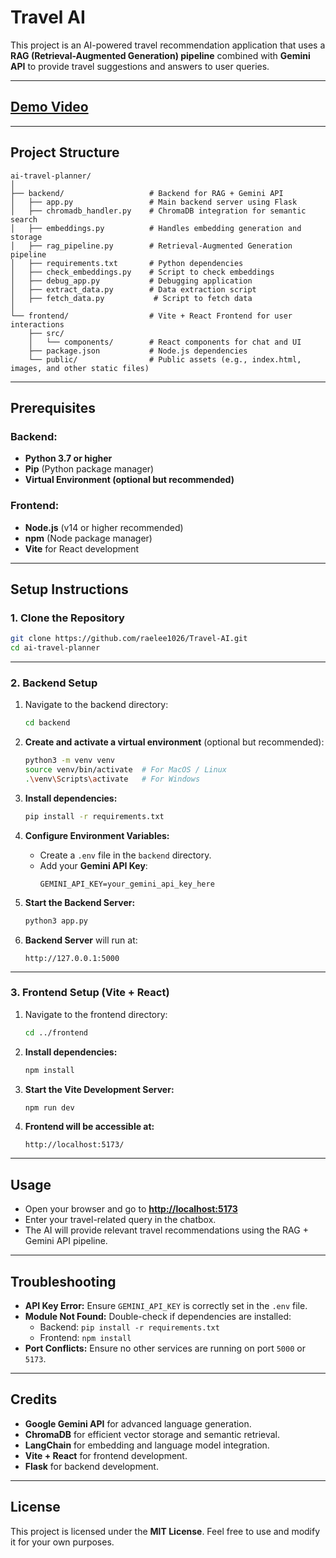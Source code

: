 # **Travel AI**
This project is an AI-powered travel recommendation application that uses a **RAG (Retrieval-Augmented Generation) pipeline** combined with **Gemini API** to provide travel suggestions and answers to user queries.

---

## **[Demo Video](https://youtu.be/ey3BswBJIlE?si=knBOVUfLSA4Oulps)**

---

## **Project Structure**

```
ai-travel-planner/
│
├── backend/                   # Backend for RAG + Gemini API
│   ├── app.py                 # Main backend server using Flask
│   ├── chromadb_handler.py    # ChromaDB integration for semantic search
│   ├── embeddings.py          # Handles embedding generation and storage
│   ├── rag_pipeline.py        # Retrieval-Augmented Generation pipeline
│   ├── requirements.txt       # Python dependencies
│   ├── check_embeddings.py    # Script to check embeddings
│   ├── debug_app.py           # Debugging application
│   ├── extract_data.py        # Data extraction script
│   ├── fetch_data.py           # Script to fetch data
│
└── frontend/                  # Vite + React Frontend for user interactions
    ├── src/
    │   └── components/        # React components for chat and UI
    ├── package.json           # Node.js dependencies
    └── public/                # Public assets (e.g., index.html, images, and other static files)
```

---

## **Prerequisites**

### **Backend:**

- **Python 3.7 or higher**
- **Pip** (Python package manager)
- **Virtual Environment (optional but recommended)**

### **Frontend:**

- **Node.js** (v14 or higher recommended)
- **npm** (Node package manager)
- **Vite** for React development

---

## **Setup Instructions**

### **1. Clone the Repository**

```bash
git clone https://github.com/raelee1026/Travel-AI.git
cd ai-travel-planner
```

---

### **2. Backend Setup**

1. Navigate to the backend directory:

   ```bash
   cd backend
   ```

2. **Create and activate a virtual environment** (optional but recommended):

   ```bash
   python3 -m venv venv
   source venv/bin/activate  # For MacOS / Linux
   .\venv\Scripts\activate   # For Windows
   ```

3. **Install dependencies:**

   ```bash
   pip install -r requirements.txt
   ```

4. **Configure Environment Variables:**

   - Create a `.env` file in the `backend` directory.
   - Add your **Gemini API Key**:
     ```
     GEMINI_API_KEY=your_gemini_api_key_here
     ```

5. **Start the Backend Server:**

   ```bash
   python3 app.py
   ```

6. **Backend Server** will run at:

   ```
   http://127.0.0.1:5000
   ```

---

### **3. Frontend Setup (Vite + React)**

1. Navigate to the frontend directory:

   ```bash
   cd ../frontend
   ```

2. **Install dependencies:**

   ```bash
   npm install
   ```

3. **Start the Vite Development Server:**

   ```bash
   npm run dev
   ```

4. **Frontend will be accessible at:**

   ```
   http://localhost:5173/
   ```

---

## **Usage**

- Open your browser and go to **[http://localhost:5173](http://localhost:5173)**
- Enter your travel-related query in the chatbox.
- The AI will provide relevant travel recommendations using the RAG + Gemini API pipeline.

---

## **Troubleshooting**

- **API Key Error:** Ensure `GEMINI_API_KEY` is correctly set in the `.env` file.
- **Module Not Found:** Double-check if dependencies are installed:
  - Backend: `pip install -r requirements.txt`
  - Frontend: `npm install`
- **Port Conflicts:** Ensure no other services are running on port `5000` or `5173`.

---

## **Credits**

- **Google Gemini API** for advanced language generation.
- **ChromaDB** for efficient vector storage and semantic retrieval.
- **LangChain** for embedding and language model integration.
- **Vite + React** for frontend development.
- **Flask** for backend development.

---

## **License**

This project is licensed under the **MIT License**. Feel free to use and modify it for your own purposes.


